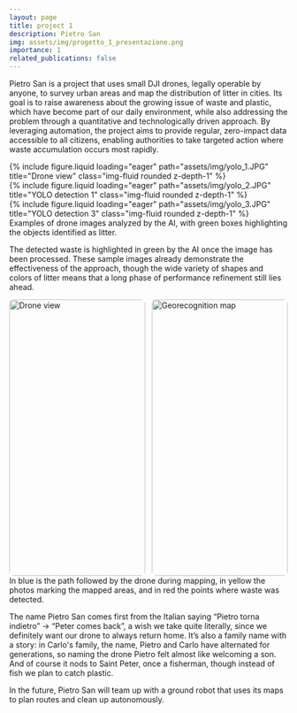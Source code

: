 ```yaml
---
layout: page
title: project 1
description: Pietro San
img: assets/img/progetto_1_presentazione.png
importance: 1
related_publications: false
---
```


Pietro San is a project that uses small DJI drones, legally operable by anyone, to survey urban areas and map the distribution of litter in cities. Its goal is to raise awareness about the growing issue of waste and plastic, which have become part of our daily environment, while also addressing the problem through a quantitative and technologically driven approach. By leveraging automation, the project aims to provide regular, zero-impact data accessible to all citizens, enabling authorities to take targeted action where waste accumulation occurs most rapidly.

<div class="row">
  <div class="col-sm mt-3 mt-md-0">
    {% include figure.liquid 
      loading="eager" 
      path="assets/img/yolo_1.JPG" 
      title="Drone view" 
      class="img-fluid rounded z-depth-1" 
    %}
  </div>

  <div class="col-sm mt-3 mt-md-0">
    {% include figure.liquid 
      loading="eager" 
      path="assets/img/yolo_2.JPG" 
      title="YOLO detection 1" 
      class="img-fluid rounded z-depth-1" 
    %}
  </div>

  <div class="col-sm mt-3 mt-md-0">
    {% include figure.liquid 
      loading="eager" 
      path="assets/img/yolo_3.JPG" 
      title="YOLO detection 3" 
      class="img-fluid rounded z-depth-1" 
    %}
  </div>
</div>
<div class="caption">
  Examples of drone images analyzed by the AI, with green boxes highlighting the objects identified as litter.
</div>

The detected waste is highlighted in green by the AI once the image has been processed. These sample images already demonstrate the effectiveness of the approach, though the wide variety of shapes and colors of litter means that a long phase of performance refinement still lies ahead.

<style>
/* contenitore full-width dentro il body del tema (rispetta i padding del tema) */
.img-row {
  display: flex;
  gap: 12px;             /* spazio fra le immagini */
  width: 100%;
  margin: 0 auto;
}

/* ogni colonna occupa metà larghezza */
.img-row .col {
  flex: 1 1 0;
}

/* qui imposti L'ALTEZZA fissa: cambia 380px con il valore che preferisci */
.img-row img {
  display: block;
  width: 100%;
  height: 500px;         /* altezza fissa identica per entrambe */
  object-fit: cover;     /* ritaglia senza deformare (mantiene proporzioni) */
  border-radius: 8px;
}

/* mobile: impila le immagini e riduci altezza */
@media (max-width: 768px) {
  .img-row {
    flex-direction: column;
  }
  .img-row img {
    height: 350px;
  }
}
</style>

<div class="img-row">
  <div class="col">
    <img src="{{ '/assets/img/drone_alone.jpg' | relative_url }}" alt="Drone view">
  </div>
  <div class="col">
    <img src="{{ '/assets/img/georecognition.png' | relative_url }}" alt="Georecognition map">
  </div>
</div>


<div class="caption">
    In blue is the path followed by the drone during mapping, in yellow the photos marking the mapped areas, and in red the points where waste was detected.
</div>

The name Pietro San comes first from the Italian saying “Pietro torna indietro” -> “Peter comes back”, a wish we take quite literally, since we definitely want our drone to always return home. It’s also a family name with a story: in Carlo's family, the name, Pietro and Carlo have alternated for generations, so naming the drone Pietro felt almost like welcoming a son. And of course it nods to Saint Peter, once a fisherman, though instead of fish we plan to catch plastic.

In the future, Pietro San will team up with a ground robot that uses its maps to plan routes and clean up autonomously.

